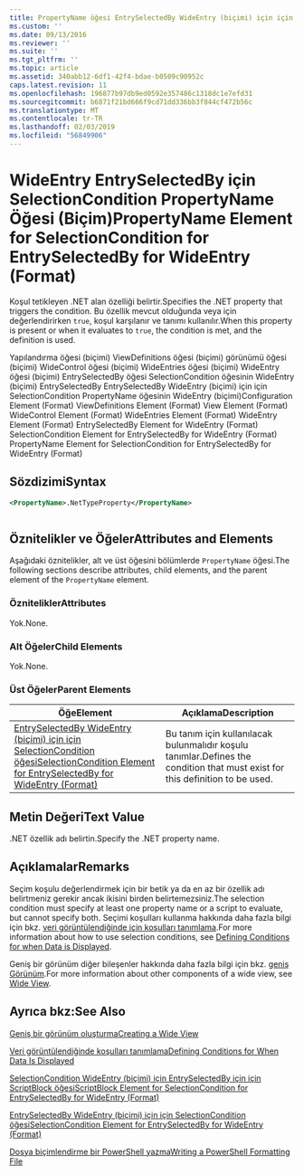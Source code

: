 ```yaml
---
title: PropertyName öğesi EntrySelectedBy WideEntry (biçimi) için için SelectionCondition için | Microsoft Docs
ms.custom: ''
ms.date: 09/13/2016
ms.reviewer: ''
ms.suite: ''
ms.tgt_pltfrm: ''
ms.topic: article
ms.assetid: 340abb12-6df1-42f4-bdae-b0509c90952c
caps.latest.revision: 11
ms.openlocfilehash: 196877b97db9ed0592e357486c1318dc1e7efd31
ms.sourcegitcommit: b6871f21bd666f9cd71dd336bb3f844cf472b56c
ms.translationtype: MT
ms.contentlocale: tr-TR
ms.lasthandoff: 02/03/2019
ms.locfileid: "56849906"
---
```

# <a name="propertyname-element-for-selectioncondition-for-entryselectedby-for-wideentry-format"></a><span data-ttu-id="6a3db-102">WideEntry EntrySelectedBy için SelectionCondition PropertyName Öğesi (Biçim)</span><span class="sxs-lookup"><span data-stu-id="6a3db-102">PropertyName Element for SelectionCondition for EntrySelectedBy for WideEntry (Format)</span></span>

<span data-ttu-id="6a3db-103">Koşul tetikleyen .NET alan özelliği belirtir.</span><span class="sxs-lookup"><span data-stu-id="6a3db-103">Specifies the .NET property that triggers the condition.</span></span> <span data-ttu-id="6a3db-104">Bu özellik mevcut olduğunda veya için değerlendirirken `true`, koşul karşılanır ve tanımı kullanılır.</span><span class="sxs-lookup"><span data-stu-id="6a3db-104">When this property is present or when it evaluates to `true`, the condition is met, and the definition is used.</span></span>

<span data-ttu-id="6a3db-105">Yapılandırma öğesi (biçimi) ViewDefinitions öğesi (biçimi) görünümü öğesi (biçimi) WideControl öğesi (biçimi) WideEntries öğesi (biçimi) WideEntry öğesi (biçimi) EntrySelectedBy öğesi SelectionCondition öğesinin WideEntry (biçimi) EntrySelectedBy EntrySelectedBy WideEntry (biçimi) için için SelectionCondition PropertyName öğesinin WideEntry (biçimi)</span><span class="sxs-lookup"><span data-stu-id="6a3db-105">Configuration Element (Format) ViewDefinitions Element (Format) View Element (Format) WideControl Element (Format) WideEntries Element (Format) WideEntry Element (Format) EntrySelectedBy Element for WideEntry (Format) SelectionCondition Element for EntrySelectedBy for WideEntry (Format) PropertyName Element for SelectionCondition for EntrySelectedBy for WideEntry (Format)</span></span>

## <a name="syntax"></a><span data-ttu-id="6a3db-106">Sözdizimi</span><span class="sxs-lookup"><span data-stu-id="6a3db-106">Syntax</span></span>

```xml
<PropertyName>.NetTypeProperty</PropertyName>
```

```csharp

```

## <a name="attributes-and-elements"></a><span data-ttu-id="6a3db-107">Öznitelikler ve Öğeler</span><span class="sxs-lookup"><span data-stu-id="6a3db-107">Attributes and Elements</span></span>

<span data-ttu-id="6a3db-108">Aşağıdaki öznitelikler, alt ve üst öğesini bölümlerde `PropertyName` öğesi.</span><span class="sxs-lookup"><span data-stu-id="6a3db-108">The following sections describe attributes, child elements, and the parent element of the `PropertyName` element.</span></span>

### <a name="attributes"></a><span data-ttu-id="6a3db-109">Öznitelikler</span><span class="sxs-lookup"><span data-stu-id="6a3db-109">Attributes</span></span>

<span data-ttu-id="6a3db-110">Yok.</span><span class="sxs-lookup"><span data-stu-id="6a3db-110">None.</span></span>

### <a name="child-elements"></a><span data-ttu-id="6a3db-111">Alt Öğeler</span><span class="sxs-lookup"><span data-stu-id="6a3db-111">Child Elements</span></span>

<span data-ttu-id="6a3db-112">Yok.</span><span class="sxs-lookup"><span data-stu-id="6a3db-112">None.</span></span>

### <a name="parent-elements"></a><span data-ttu-id="6a3db-113">Üst Öğeler</span><span class="sxs-lookup"><span data-stu-id="6a3db-113">Parent Elements</span></span>

|<span data-ttu-id="6a3db-114">Öğe</span><span class="sxs-lookup"><span data-stu-id="6a3db-114">Element</span></span>|<span data-ttu-id="6a3db-115">Açıklama</span><span class="sxs-lookup"><span data-stu-id="6a3db-115">Description</span></span>|
|-------------|-----------------|
|[<span data-ttu-id="6a3db-116">EntrySelectedBy WideEntry (biçimi) için için SelectionCondition öğesi</span><span class="sxs-lookup"><span data-stu-id="6a3db-116">SelectionCondition Element for EntrySelectedBy for WideEntry (Format)</span></span>](./selectioncondition-element-for-entryselectedby-for-widecontrol-format.md)|<span data-ttu-id="6a3db-117">Bu tanım için kullanılacak bulunmalıdır koşulu tanımlar.</span><span class="sxs-lookup"><span data-stu-id="6a3db-117">Defines the condition that must exist for this definition to be used.</span></span>|

## <a name="text-value"></a><span data-ttu-id="6a3db-118">Metin Değeri</span><span class="sxs-lookup"><span data-stu-id="6a3db-118">Text Value</span></span>

<span data-ttu-id="6a3db-119">.NET özellik adı belirtin.</span><span class="sxs-lookup"><span data-stu-id="6a3db-119">Specify the .NET property name.</span></span>

## <a name="remarks"></a><span data-ttu-id="6a3db-120">Açıklamalar</span><span class="sxs-lookup"><span data-stu-id="6a3db-120">Remarks</span></span>

<span data-ttu-id="6a3db-121">Seçim koşulu değerlendirmek için bir betik ya da en az bir özellik adı belirtmeniz gerekir ancak ikisini birden belirtemezsiniz.</span><span class="sxs-lookup"><span data-stu-id="6a3db-121">The selection condition must specify at least one property name or a script to evaluate, but cannot specify both.</span></span> <span data-ttu-id="6a3db-122">Seçimi koşulları kullanma hakkında daha fazla bilgi için bkz. [veri görüntülendiğinde için koşulları tanımlama](./defining-conditions-for-displaying-data.md).</span><span class="sxs-lookup"><span data-stu-id="6a3db-122">For more information about how to use selection conditions, see [Defining Conditions for when Data is Displayed](./defining-conditions-for-displaying-data.md).</span></span>

<span data-ttu-id="6a3db-123">Geniş bir görünüm diğer bileşenler hakkında daha fazla bilgi için bkz. [geniş Görünüm](./creating-a-wide-view.md).</span><span class="sxs-lookup"><span data-stu-id="6a3db-123">For more information about other components of a wide view, see [Wide View](./creating-a-wide-view.md).</span></span>

## <a name="see-also"></a><span data-ttu-id="6a3db-124">Ayrıca bkz:</span><span class="sxs-lookup"><span data-stu-id="6a3db-124">See Also</span></span>

[<span data-ttu-id="6a3db-125">Geniş bir görünüm oluşturma</span><span class="sxs-lookup"><span data-stu-id="6a3db-125">Creating a Wide View</span></span>](./creating-a-wide-view.md)

[<span data-ttu-id="6a3db-126">Veri görüntülendiğinde koşulları tanımlama</span><span class="sxs-lookup"><span data-stu-id="6a3db-126">Defining Conditions for When Data Is Displayed</span></span>](./defining-conditions-for-displaying-data.md)

[<span data-ttu-id="6a3db-127">SelectionCondition WideEntry (biçimi) için EntrySelectedBy için için ScriptBlock öğesi</span><span class="sxs-lookup"><span data-stu-id="6a3db-127">ScriptBlock Element for SelectionCondition for EntrySelectedBy for WideEntry (Format)</span></span>](./scriptblock-element-for-selectioncondition-for-entryselectedby-for-widecontrol-format.md)

[<span data-ttu-id="6a3db-128">EntrySelectedBy WideEntry (biçimi) için için SelectionCondition öğesi</span><span class="sxs-lookup"><span data-stu-id="6a3db-128">SelectionCondition Element for EntrySelectedBy for WideEntry (Format)</span></span>](./selectioncondition-element-for-entryselectedby-for-widecontrol-format.md)

[<span data-ttu-id="6a3db-129">Dosya biçimlendirme bir PowerShell yazma</span><span class="sxs-lookup"><span data-stu-id="6a3db-129">Writing a PowerShell Formatting File</span></span>](./writing-a-powershell-formatting-file.md)
